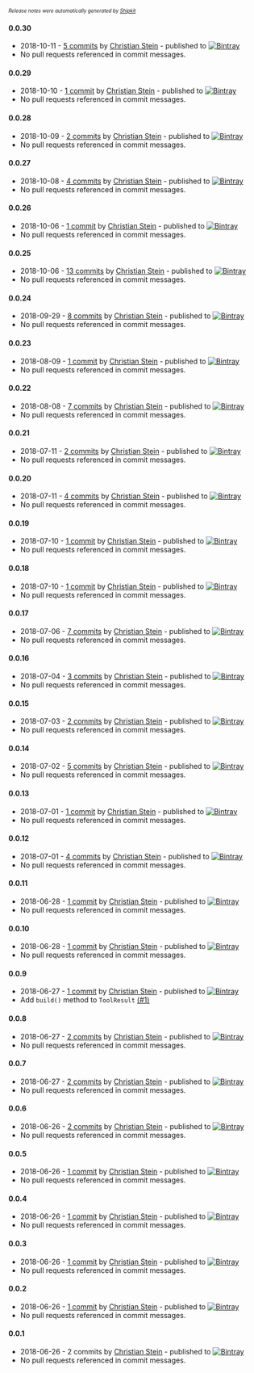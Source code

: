 <sup><sup>*Release notes were automatically generated by [Shipkit](http://shipkit.org/)*</sup></sup>

#### 0.0.30
 - 2018-10-11 - [5 commits](https://github.com/sormuras/bartholdy/compare/v0.0.29...v0.0.30) by [Christian Stein](https://github.com/sormuras) - published to [![Bintray](https://img.shields.io/badge/Bintray-0.0.30-green.svg)](https://bintray.com/sormuras/maven/bartholdy/0.0.30)
 - No pull requests referenced in commit messages.

#### 0.0.29
 - 2018-10-10 - [1 commit](https://github.com/sormuras/bartholdy/compare/v0.0.28...v0.0.29) by [Christian Stein](https://github.com/sormuras) - published to [![Bintray](https://img.shields.io/badge/Bintray-0.0.29-green.svg)](https://bintray.com/sormuras/maven/bartholdy/0.0.29)
 - No pull requests referenced in commit messages.

#### 0.0.28
 - 2018-10-09 - [2 commits](https://github.com/sormuras/bartholdy/compare/v0.0.27...v0.0.28) by [Christian Stein](https://github.com/sormuras) - published to [![Bintray](https://img.shields.io/badge/Bintray-0.0.28-green.svg)](https://bintray.com/sormuras/maven/bartholdy/0.0.28)
 - No pull requests referenced in commit messages.

#### 0.0.27
 - 2018-10-08 - [4 commits](https://github.com/sormuras/bartholdy/compare/v0.0.26...v0.0.27) by [Christian Stein](https://github.com/sormuras) - published to [![Bintray](https://img.shields.io/badge/Bintray-0.0.27-green.svg)](https://bintray.com/sormuras/maven/bartholdy/0.0.27)
 - No pull requests referenced in commit messages.

#### 0.0.26
 - 2018-10-06 - [1 commit](https://github.com/sormuras/bartholdy/compare/v0.0.25...v0.0.26) by [Christian Stein](https://github.com/sormuras) - published to [![Bintray](https://img.shields.io/badge/Bintray-0.0.26-green.svg)](https://bintray.com/sormuras/maven/bartholdy/0.0.26)
 - No pull requests referenced in commit messages.

#### 0.0.25
 - 2018-10-06 - [13 commits](https://github.com/sormuras/bartholdy/compare/v0.0.24...v0.0.25) by [Christian Stein](https://github.com/sormuras) - published to [![Bintray](https://img.shields.io/badge/Bintray-0.0.25-green.svg)](https://bintray.com/sormuras/maven/bartholdy/0.0.25)
 - No pull requests referenced in commit messages.

#### 0.0.24
 - 2018-09-29 - [8 commits](https://github.com/sormuras/bartholdy/compare/v0.0.23...v0.0.24) by [Christian Stein](https://github.com/sormuras) - published to [![Bintray](https://img.shields.io/badge/Bintray-0.0.24-green.svg)](https://bintray.com/sormuras/maven/bartholdy/0.0.24)
 - No pull requests referenced in commit messages.

#### 0.0.23
 - 2018-08-09 - [1 commit](https://github.com/sormuras/bartholdy/compare/v0.0.22...v0.0.23) by [Christian Stein](https://github.com/sormuras) - published to [![Bintray](https://img.shields.io/badge/Bintray-0.0.23-green.svg)](https://bintray.com/sormuras/maven/bartholdy/0.0.23)
 - No pull requests referenced in commit messages.

#### 0.0.22
 - 2018-08-08 - [7 commits](https://github.com/sormuras/bartholdy/compare/v0.0.21...v0.0.22) by [Christian Stein](https://github.com/sormuras) - published to [![Bintray](https://img.shields.io/badge/Bintray-0.0.22-green.svg)](https://bintray.com/sormuras/maven/bartholdy/0.0.22)
 - No pull requests referenced in commit messages.

#### 0.0.21
 - 2018-07-11 - [2 commits](https://github.com/sormuras/bartholdy/compare/v0.0.20...v0.0.21) by [Christian Stein](https://github.com/sormuras) - published to [![Bintray](https://img.shields.io/badge/Bintray-0.0.21-green.svg)](https://bintray.com/sormuras/maven/bartholdy/0.0.21)
 - No pull requests referenced in commit messages.

#### 0.0.20
 - 2018-07-11 - [4 commits](https://github.com/sormuras/bartholdy/compare/v0.0.19...v0.0.20) by [Christian Stein](https://github.com/sormuras) - published to [![Bintray](https://img.shields.io/badge/Bintray-0.0.20-green.svg)](https://bintray.com/sormuras/maven/bartholdy/0.0.20)
 - No pull requests referenced in commit messages.

#### 0.0.19
 - 2018-07-10 - [1 commit](https://github.com/sormuras/bartholdy/compare/v0.0.18...v0.0.19) by [Christian Stein](https://github.com/sormuras) - published to [![Bintray](https://img.shields.io/badge/Bintray-0.0.19-green.svg)](https://bintray.com/sormuras/maven/bartholdy/0.0.19)
 - No pull requests referenced in commit messages.

#### 0.0.18
 - 2018-07-10 - [1 commit](https://github.com/sormuras/bartholdy/compare/v0.0.17...v0.0.18) by [Christian Stein](https://github.com/sormuras) - published to [![Bintray](https://img.shields.io/badge/Bintray-0.0.18-green.svg)](https://bintray.com/sormuras/maven/bartholdy/0.0.18)
 - No pull requests referenced in commit messages.

#### 0.0.17
 - 2018-07-06 - [7 commits](https://github.com/sormuras/bartholdy/compare/v0.0.16...v0.0.17) by [Christian Stein](https://github.com/sormuras) - published to [![Bintray](https://img.shields.io/badge/Bintray-0.0.17-green.svg)](https://bintray.com/sormuras/maven/bartholdy/0.0.17)
 - No pull requests referenced in commit messages.

#### 0.0.16
 - 2018-07-04 - [3 commits](https://github.com/sormuras/bartholdy/compare/v0.0.15...v0.0.16) by [Christian Stein](https://github.com/sormuras) - published to [![Bintray](https://img.shields.io/badge/Bintray-0.0.16-green.svg)](https://bintray.com/sormuras/maven/bartholdy/0.0.16)
 - No pull requests referenced in commit messages.

#### 0.0.15
 - 2018-07-03 - [2 commits](https://github.com/sormuras/bartholdy/compare/v0.0.14...v0.0.15) by [Christian Stein](https://github.com/sormuras) - published to [![Bintray](https://img.shields.io/badge/Bintray-0.0.15-green.svg)](https://bintray.com/sormuras/maven/bartholdy/0.0.15)
 - No pull requests referenced in commit messages.

#### 0.0.14
 - 2018-07-02 - [5 commits](https://github.com/sormuras/bartholdy/compare/v0.0.13...v0.0.14) by [Christian Stein](https://github.com/sormuras) - published to [![Bintray](https://img.shields.io/badge/Bintray-0.0.14-green.svg)](https://bintray.com/sormuras/maven/bartholdy/0.0.14)
 - No pull requests referenced in commit messages.

#### 0.0.13
 - 2018-07-01 - [1 commit](https://github.com/sormuras/bartholdy/compare/v0.0.12...v0.0.13) by [Christian Stein](https://github.com/sormuras) - published to [![Bintray](https://img.shields.io/badge/Bintray-0.0.13-green.svg)](https://bintray.com/sormuras/maven/bartholdy/0.0.13)
 - No pull requests referenced in commit messages.

#### 0.0.12
 - 2018-07-01 - [4 commits](https://github.com/sormuras/bartholdy/compare/v0.0.11...v0.0.12) by [Christian Stein](https://github.com/sormuras) - published to [![Bintray](https://img.shields.io/badge/Bintray-0.0.12-green.svg)](https://bintray.com/sormuras/maven/bartholdy/0.0.12)
 - No pull requests referenced in commit messages.

#### 0.0.11
 - 2018-06-28 - [1 commit](https://github.com/sormuras/bartholdy/compare/v0.0.10...v0.0.11) by [Christian Stein](https://github.com/sormuras) - published to [![Bintray](https://img.shields.io/badge/Bintray-0.0.11-green.svg)](https://bintray.com/sormuras/maven/bartholdy/0.0.11)
 - No pull requests referenced in commit messages.

#### 0.0.10
 - 2018-06-28 - [1 commit](https://github.com/sormuras/bartholdy/compare/v0.0.9...v0.0.10) by [Christian Stein](https://github.com/sormuras) - published to [![Bintray](https://img.shields.io/badge/Bintray-0.0.10-green.svg)](https://bintray.com/sormuras/maven/bartholdy/0.0.10)
 - No pull requests referenced in commit messages.

#### 0.0.9
 - 2018-06-27 - [1 commit](https://github.com/sormuras/bartholdy/compare/v0.0.8...v0.0.9) by [Christian Stein](https://github.com/sormuras) - published to [![Bintray](https://img.shields.io/badge/Bintray-0.0.9-green.svg)](https://bintray.com/sormuras/maven/bartholdy/0.0.9)
 - Add `build()` method to `ToolResult` [(#1)](https://github.com/sormuras/bartholdy/issues/1)

#### 0.0.8
 - 2018-06-27 - [2 commits](https://github.com/sormuras/bartholdy/compare/v0.0.7...v0.0.8) by [Christian Stein](https://github.com/sormuras) - published to [![Bintray](https://img.shields.io/badge/Bintray-0.0.8-green.svg)](https://bintray.com/sormuras/maven/bartholdy/0.0.8)
 - No pull requests referenced in commit messages.

#### 0.0.7
 - 2018-06-27 - [2 commits](https://github.com/sormuras/bartholdy/compare/v0.0.6...v0.0.7) by [Christian Stein](https://github.com/sormuras) - published to [![Bintray](https://img.shields.io/badge/Bintray-0.0.7-green.svg)](https://bintray.com/sormuras/maven/bartholdy/0.0.7)
 - No pull requests referenced in commit messages.

#### 0.0.6
 - 2018-06-26 - [2 commits](https://github.com/sormuras/bartholdy/compare/v0.0.5...v0.0.6) by [Christian Stein](https://github.com/sormuras) - published to [![Bintray](https://img.shields.io/badge/Bintray-0.0.6-green.svg)](https://bintray.com/sormuras/maven/bartholdy/0.0.6)
 - No pull requests referenced in commit messages.

#### 0.0.5
 - 2018-06-26 - [1 commit](https://github.com/sormuras/bartholdy/compare/v0.0.4...v0.0.5) by [Christian Stein](https://github.com/sormuras) - published to [![Bintray](https://img.shields.io/badge/Bintray-0.0.5-green.svg)](https://bintray.com/sormuras/maven/bartholdy/0.0.5)
 - No pull requests referenced in commit messages.

#### 0.0.4
 - 2018-06-26 - [1 commit](https://github.com/sormuras/bartholdy/compare/v0.0.3...v0.0.4) by [Christian Stein](https://github.com/sormuras) - published to [![Bintray](https://img.shields.io/badge/Bintray-0.0.4-green.svg)](https://bintray.com/sormuras/maven/bartholdy/0.0.4)
 - No pull requests referenced in commit messages.

#### 0.0.3
 - 2018-06-26 - [1 commit](https://github.com/sormuras/bartholdy/compare/v0.0.2...v0.0.3) by [Christian Stein](https://github.com/sormuras) - published to [![Bintray](https://img.shields.io/badge/Bintray-0.0.3-green.svg)](https://bintray.com/sormuras/maven/bartholdy/0.0.3)
 - No pull requests referenced in commit messages.

#### 0.0.2
 - 2018-06-26 - [1 commit](https://github.com/sormuras/bartholdy/compare/v0.0.1...v0.0.2) by [Christian Stein](https://github.com/sormuras) - published to [![Bintray](https://img.shields.io/badge/Bintray-0.0.2-green.svg)](https://bintray.com/sormuras/maven/bartholdy/0.0.2)
 - No pull requests referenced in commit messages.

#### 0.0.1
 - 2018-06-26 - 2 commits by [Christian Stein](https://github.com/sormuras) - published to [![Bintray](https://img.shields.io/badge/Bintray-0.0.1-green.svg)](https://bintray.com/sormuras/maven/sormuras-bartholdy/0.0.1)
 - No pull requests referenced in commit messages.

